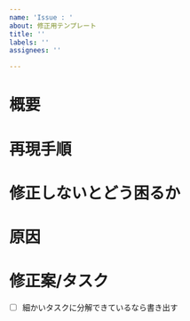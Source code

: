 ```yaml
---
name: 'Issue : '
about: 修正用テンプレート
title: ''
labels: ''
assignees: ''

---
```


# 概要
# 再現手順
# 修正しないとどう困るか
# 原因
# 修正案/タスク
- [ ] 細かいタスクに分解できているなら書き出す
